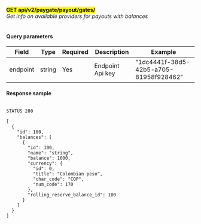 **<mark>GET api/v2/paygate/payout/gates/</mark><br/>**
*Get info on available providers for payouts with balances<br/><br/>*

#### Query parameters

| Field    | Type          | Required | Description      | Example                                |
|----------|---------------|----------|------------------|----------------------------------------|
| endpoint | string <uuid> | Yes      | Endpoint Api key | "1dc4441f-38d5-42b5-a705-81958f928462" | 

#### Response sample
```

STATUS 200

[
  {
    "id": 100,
    "balances": [
      {
        "id": 100,
        "name": "string",
        "balance": 1000,
        "currency": {
          "id": 0,
          "title": "Colombian peso",
          "char_code": "COP",
          "num_code": 170
        },
        "rolling_reserve_balance_id": 100
      }
    ]
  }
]
```